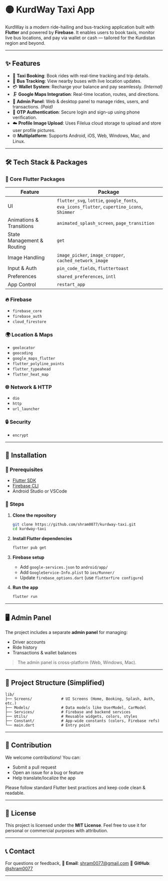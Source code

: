 # 🟡 KurdWay Taxi App

KurdWay is a modern ride-hailing and bus-tracking application built with **Flutter** and powered by **Firebase**. It enables users to book taxis, monitor live bus locations, and pay via wallet or cash — tailored for the Kurdistan region and beyond.

---

## ✨ Features

* 🚖 **Taxi Booking**: Book rides with real-time tracking and trip details.
* 🚌 **Bus Tracking**: View nearby buses with live location updates.
* 💳 **Wallet System**: Recharge your balance and pay seamlessly. *(Internal)*
* 🗜️ **Google Maps Integration**: Real-time location, routes, and directions.
* 🧰 **Admin Panel**: Web & desktop panel to manage rides, users, and transactions. *(Paid)*
* 🔐 **OTP Authentication**: Secure login and sign-up using phone verification.
* ☁️ **Profile Image Upload**: Uses Filelua cloud storage to upload and store user profile pictures.
* 🌐 **Multiplatform**: Supports Android, iOS, Web, Windows, Mac, and Linux.

---

## 🛠️ Tech Stack & Packages

### 🔹 Core Flutter Packages

| Feature                    | Package                                                                                    |
| -------------------------- | ------------------------------------------------------------------------------------------ |
| UI                         | `flutter_svg`, `lottie`, `google_fonts`, `eva_icons_flutter`, `cupertino_icons`, `Shimmer` |
| Animations & Transitions   | `animated_splash_screen`, `page_transition`                                                |
| State Management & Routing | `get`                                                                                      |
| Image Handling             | `image_picker`, `image_cropper`, `cached_network_image`                                    |
| Input & Auth               | `pin_code_fields`, `fluttertoast`                                                          |
| Preferences                | `shared_preferences`, `intl`                                                               |
| App Control                | `restart_app`                                                                              |

### 🔥 Firebase

* `firebase_core`
* `firebase_auth`
* `cloud_firestore`

### 🌍 Location & Maps

* `geolocator`
* `geocoding`
* `google_maps_flutter`
* `flutter_polyline_points`
* `flutter_typeahead`
* `flutter_heat_map`

### 🌐 Network & HTTP

* `dio`
* `http`
* `url_launcher`

### 🔒 Security

* `encrypt`

---

## 🧪 Installation

### 🔧 Prerequisites

* [Flutter SDK](https://flutter.dev/docs/get-started/install)
* [Firebase CLI](https://firebase.google.com/docs/cli)
* Android Studio or VSCode

### 📅 Steps

1. **Clone the repository**

   ```bash
   git clone https://github.com/shram0077/kurdway-taxi.git
   cd kurdway-taxi
   ```

2. **Install Flutter dependencies**

   ```bash
   flutter pub get
   ```

3. **Firebase setup**

   * Add `google-services.json` to `android/app/`
   * Add `GoogleService-Info.plist` to `ios/Runner/`
   * Update `firebase_options.dart` (use `flutterfire configure`)

4. **Run the app**

   ```bash
   flutter run
   ```

---

## 🖥️ Admin Panel

The project includes a separate **admin panel** for managing:

* Driver accounts
* Ride history
* Transactions & wallet balances

> The admin panel is cross-platform (Web, Windows, Mac).

---

## 📂 Project Structure (Simplified)

```
lib/
├── Screens/             # UI Screens (Home, Booking, Splash, Auth, etc.)
├── Models/              # Data models like UserModel, CarModel
├── Services/            # Firebase and backend services
├── Utils/               # Reusable widgets, colors, styles
├── Constant/            # App-wide constants (colors, Firebase refs)
└── main.dart            # Entry point
```

---

## 🤝 Contribution

We welcome contributions! You can:

* Submit a pull request
* Open an issue for a bug or feature
* Help translate/localize the app

Please follow standard Flutter best practices and keep code clean & readable.

---

## 📄 License

This project is licensed under the **MIT License**.
Feel free to use it for personal or commercial purposes with attribution.

---

## 📞 Contact

For questions or feedback,
📧 **Email**: [shram0077@gmail.com](mailto:shram0077@gmail.com)
🔗 **GitHub**: [@shram0077](https://github.com/shram0077)

---
